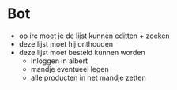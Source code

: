 # Bot
- op irc moet je de lijst kunnen editten + zoeken
- deze lijst moet hij onthouden
- deze lijst moet besteld kunnen worden
    - inloggen in albert
    - mandje eventueel legen
    - alle producten in het mandje zetten
